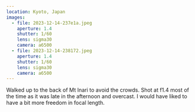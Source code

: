 ```yaml
---
location: Kyoto, Japan
images:
  - file: 2023-12-14-237e1a.jpeg
    aperture: 1.4
    shutter: 1/60
    lens: sigma30
    camera: a6500
  - file: 2023-12-14-238172.jpeg
    aperture: 1.4
    shutter: 1/60
    lens: sigma30
    camera: a6500
---
```


Walked up to the back of Mt Inari to avoid the crowds. Shot at f1.4 most of the time as it was late in the afternoon and overcast. I would have liked to have a bit more freedom in focal length.
